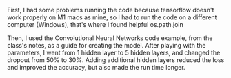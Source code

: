 First, I had some problems running the code because tensorflow doesn't work properly on M1 macs as mine, so I had to run the code on a different computer (Windows), that's where I found helpful os.path.join

Then, I used the Convolutional Neural Networks code example, from the class's notes, as a guide for creating the model. After playing with the parameters, I went from 1 hidden layer to 5 hidden layers, and changed the dropout from 50% to 30%. Adding additional hidden layers reduced the loss and improved the accuracy, but also made the run time longer.